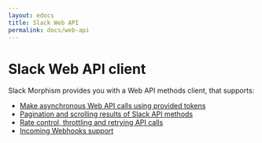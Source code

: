 ```yaml
---
layout: edocs
title: Slack Web API
permalink: docs/web-api
---
```

# Slack Web API client

Slack Morphism provides you with a Web API methods client, that supports:
- [Make asynchronous Web API calls using provided tokens](/docs/web-api/make-web-api-calls)
- [Pagination and scrolling results of Slack API methods](/docs/web-api/pagination)
- [Rate control, throttling and retrying API calls](/docs/web-api/rate-control)
- [Incoming Webhooks support](/docs/web-api/incoming-webhooks)
